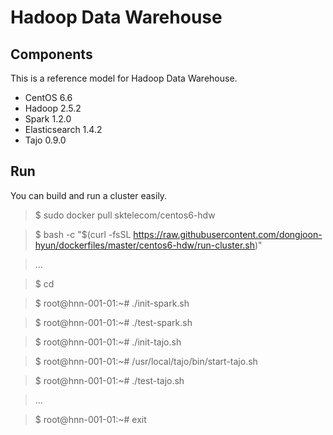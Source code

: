 Hadoop Data Warehouse
====================

Components
----------
This is a reference model for Hadoop Data Warehouse.

* CentOS 6.6
* Hadoop 2.5.2
* Spark 1.2.0
* Elasticsearch 1.4.2
* Tajo 0.9.0

Run
---
You can build and run a cluster easily.

> $ sudo docker pull sktelecom/centos6-hdw

> $ bash -c "$(curl -fsSL https://raw.githubusercontent.com/dongjoon-hyun/dockerfiles/master/centos6-hdw/run-cluster.sh)"

> ...

> $ cd

> $ root@hnn-001-01:~# ./init-spark.sh 

> $ root@hnn-001-01:~# ./test-spark.sh 

> $ root@hnn-001-01:~# ./init-tajo.sh 

> $ root@hnn-001-01:~# /usr/local/tajo/bin/start-tajo.sh

> $ root@hnn-001-01:~# ./test-tajo.sh 

> ...

> $ root@hnn-001-01:~# exit

